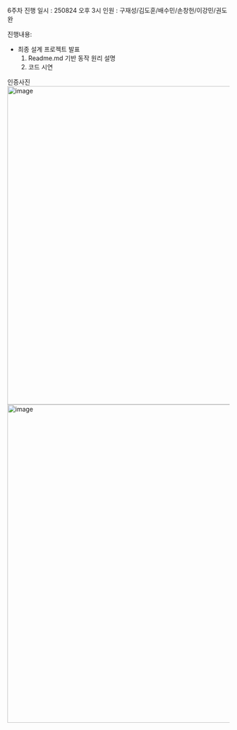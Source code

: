 6주차 진행 일시 : 250824 오후 3시 인원 : 구재성/김도훈/배수민/손창헌/이강민/권도완

진행내용:
- 최종 설계 프로젝트 발표
  1) Readme.md 기반 동작 원리 설명
  2) 코드 시연

인증사진
<img width="960" height="720" alt="image" src="https://github.com/user-attachments/assets/97f62eda-2a92-4c49-85b2-79b47f2d6a02" />
<img width="960" height="720" alt="image" src="https://github.com/user-attachments/assets/7035e69f-34c1-4ef8-b7db-3e947042377a" />
